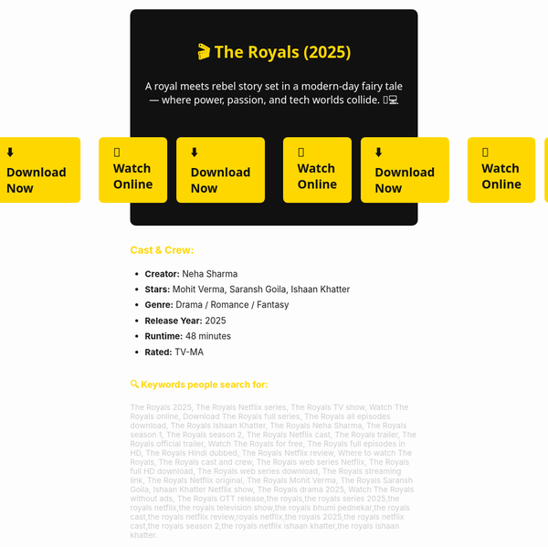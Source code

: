 <div style="max-width:900px;margin:2rem auto;padding:1rem;font-family:'Segoe UI',sans-serif;color:#fff;background-color:#111;border-radius:10px;">
  <h1 style="text-align:center;color:#FFD700;">🎬 The Royals (2025)</h1>
  <p style="text-align:center;font-size:1.1rem;">A royal meets rebel story set in a modern-day fairy tale — where power, passion, and tech worlds collide. 👑💻</p>

  <div style="display:flex;justify-content:center;margin:1.5rem 0;">
  
  </div>

  <h2 <div style="display:flex;justify-content:center;gap:1rem;margin:1.5rem 0;">
    <a href="https://www.date2me.xyz/p/the-royal-2025.html" style="background-color:#FFD700;color:#111;padding:12px 25px;border-radius:8px;font-weight:bold;text-decoration:none;">🎥 Watch Online</a>
    <a href="https://www.date2me.xyz/p/the-royal-2025.html" style="background-color:#FFD700;color:#111;padding:12px 25px;border-radius:8px;font-weight:bold;text-decoration:none;">⬇️ Download Now</a>
       <hr><a href="https://www.date2me.xyz/p/the-royal-2025.html" style="background-color:#FFD700;color:#111;padding:12px 25px;border-radius:8px;font-weight:bold;text-decoration:none;">🎥 Watch Online</a>
    <a href="https://www.date2me.xyz/p/the-royal-2025.html" style="background-color:#FFD700;color:#111;padding:12px 25px;border-radius:8px;font-weight:bold;text-decoration:none;">⬇️ Download Now</a>
       <hr><a href="https://www.date2me.xyz/p/the-royal-2025.html" style="background-color:#FFD700;color:#111;padding:12px 25px;border-radius:8px;font-weight:bold;text-decoration:none;">🎥 Watch Online</a>
    <a href="https://www.date2me.xyz/p/the-royal-2025.html" style="background-color:#FFD700;color:#111;padding:12px 25px;border-radius:8px;font-weight:bold;text-decoration:none;">⬇️ Download Now</a>
      <hr> <a href="https://www.date2me.xyz/p/the-royal-2025.html" style="background-color:#FFD700;color:#111;padding:12px 25px;border-radius:8px;font-weight:bold;text-decoration:none;">🎥 Watch Online</a>
    <a href="https://www.date2me.xyz/p/the-royal-2025.html" style="background-color:#FFD700;color:#111;padding:12px 25px;border-radius:8px;font-weight:bold;text-decoration:none;">⬇️ Download Now</a></h2>
  </div>

  <div style="margin-top:2rem;font-size:0.95rem;">
    <h3 style="color:#FFD700;">Cast & Crew:</h3>
    <ul style="line-height:1.8;">
      <li><strong>Creator:</strong> Neha Sharma</li>
      <li><strong>Stars:</strong> Mohit Verma, Saransh Goila, Ishaan Khatter</li>
      <li><strong>Genre:</strong> Drama / Romance / Fantasy</li>
      <li><strong>Release Year:</strong> 2025</li>
      <li><strong>Runtime:</strong> 48 minutes</li>
      <li><strong>Rated:</strong> TV-MA</li>
    </ul>
  </div>

  <div style="margin-top:2rem;color:#ccc;font-size:0.85rem;">
    <h3 style="color:#FFD700;">🔍 Keywords people search for:</h3>
    <p>
      The Royals 2025, The Royals Netflix series, The Royals TV show, Watch The Royals online, Download The Royals full series, The Royals all episodes download, The Royals Ishaan Khatter, The Royals Neha Sharma, The Royals season 1, The Royals season 2, The Royals Netflix cast, The Royals trailer, The Royals official trailer, Watch The Royals for free, The Royals full episodes in HD, The Royals Hindi dubbed, The Royals Netflix review, Where to watch The Royals, The Royals cast and crew, The Royals web series Netflix, The Royals full HD download, The Royals web series download, The Royals streaming link, The Royals Netflix original, The Royals Mohit Verma, The Royals Saransh Goila, Ishaan Khatter Netflix show, The Royals drama 2025, Watch The Royals without ads, The Royals OTT release,the royals,the royals series 2025,the royals netflix,the royals television show,the royals bhumi pednekar,the royals cast,the royals netflix review,royals netflix,the royals 2025,the royals netflix cast,the royals season 2,the royals netflix ishaan khatter,the royals ishaan khatter.
    </p>
  </div>
</div>
